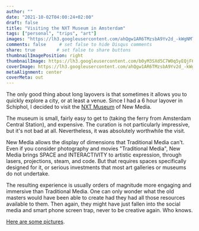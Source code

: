 ```yaml
---
author: ""
date: "2021-10-02T04:00:24+02:00"
draft: false
title: "Visiting the NXT Museum in Amsterdam"
tags: ["personal", "trips", "art"]
images: "https://lh3.googleusercontent.com/ahQgw1AR6TMzsbA9Yv2d_-kWgNMTw0d1GmcP7j8IJHupUOwrKkJ5XCs5qz3vBCS_y5-BL2hfGq9vF_kgqeReVen67AUqLt7V2FtmMgBRk2XT0HkHOo5cRRxbsiMAoc29YTc6TXv7er4=w1920-h1080"
comments: false     # set false to hide Disqus comments
share: true        # set false to share buttons
thumbnailImagePosition: right
thumbnailImage: https://lh3.googleusercontent.com/b0yM3SXd5C7W0q5yEQjF63IfQZ6nVg-S-jr5hrHWVavmCskXNuXBIjzmarxSayEr1ESWy7frXNRQWge0K9H7BGvDcWYgpUnfZgmPHzGEcykBqANFp4uWdxsaKzwNnWv6W4r9-WL5U70=w1920-h1080
coverImage: https://lh3.googleusercontent.com/ahQgw1AR6TMzsbA9Yv2d_-kWgNMTw0d1GmcP7j8IJHupUOwrKkJ5XCs5qz3vBCS_y5-BL2hfGq9vF_kgqeReVen67AUqLt7V2FtmMgBRk2XT0HkHOo5cRRxbsiMAoc29YTc6TXv7er4=w1920-h1080
metaAlignment: center
coverMeta: out
---
```


The only good thing about long layovers is that sometimes it allows you to quickly explore a city, or at least a venue. Since I had a 6 hour layover in Schiphol, I decided to visit the [NXT Museum](https://nxtmuseum.com/) of New Media.

<!--more-->

The museum is small, fairly easy to get to (taking the ferry from Amsterdam Central Station), and expensive. The curation is not particularly impressive, but it's not bad at all. Nevertheless, it was absolutely worthwhile the visit.

New Media allows the display of dimensions that Traditional Media can't. Even if you consider photography and movies "Traditional Media", New Media brings SPACE and INTERACTIVITY to artistic expression, through lasers, projections, steam, and code. But that requires spaces specifically designed for it, or serious investments that most art galleries or museums do not undertake.

The resulting experience is usually orders of magnitude more engaging and immersive than Traditional Media. One can only wonder what the old masters would have been able to create had they had all those resources available to them. Then again, they might have just fallen into the social media and smart phone screen trap, never to be creative again. Who knows.

[Here are some pictures](https://photos.app.goo.gl/bGNoZVi7GjXS4MvH9).
